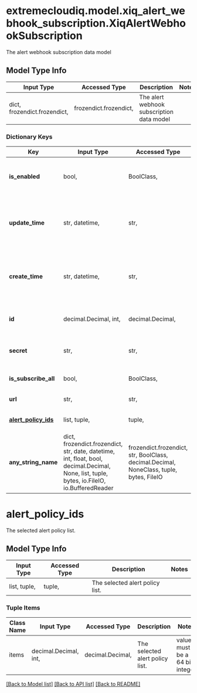 # extremecloudiq.model.xiq_alert_webhook_subscription.XiqAlertWebhookSubscription

The alert webhook subscription data model

## Model Type Info
Input Type | Accessed Type | Description | Notes
------------ | ------------- | ------------- | -------------
dict, frozendict.frozendict,  | frozendict.frozendict,  | The alert webhook subscription data model | 

### Dictionary Keys
Key | Input Type | Accessed Type | Description | Notes
------------ | ------------- | ------------- | ------------- | -------------
**is_enabled** | bool,  | BoolClass,  | Enable/disable alert notifications for a webhook endpoint. | 
**update_time** | str, datetime,  | str,  | The last update time | value must conform to RFC-3339 date-time
**create_time** | str, datetime,  | str,  | The create time | value must conform to RFC-3339 date-time
**id** | decimal.Decimal, int,  | decimal.Decimal,  | The unique identifier | value must be a 64 bit integer
**secret** | str,  | str,  | The auth secret for the webhook endpoint. | 
**is_subscribe_all** | bool,  | BoolClass,  | The all alert policy selected flag. | 
**url** | str,  | str,  | The webhook endpoint URL. | 
**[alert_policy_ids](#alert_policy_ids)** | list, tuple,  | tuple,  | The selected alert policy list. | [optional] 
**any_string_name** | dict, frozendict.frozendict, str, date, datetime, int, float, bool, decimal.Decimal, None, list, tuple, bytes, io.FileIO, io.BufferedReader | frozendict.frozendict, str, BoolClass, decimal.Decimal, NoneClass, tuple, bytes, FileIO | any string name can be used but the value must be the correct type | [optional]

# alert_policy_ids

The selected alert policy list.

## Model Type Info
Input Type | Accessed Type | Description | Notes
------------ | ------------- | ------------- | -------------
list, tuple,  | tuple,  | The selected alert policy list. | 

### Tuple Items
Class Name | Input Type | Accessed Type | Description | Notes
------------- | ------------- | ------------- | ------------- | -------------
items | decimal.Decimal, int,  | decimal.Decimal,  | The selected alert policy list. | value must be a 64 bit integer

[[Back to Model list]](../../README.md#documentation-for-models) [[Back to API list]](../../README.md#documentation-for-api-endpoints) [[Back to README]](../../README.md)

